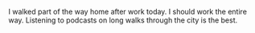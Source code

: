 I walked part of the way home after work today. I should work the entire way. Listening to podcasts on long walks through the city is the best.
